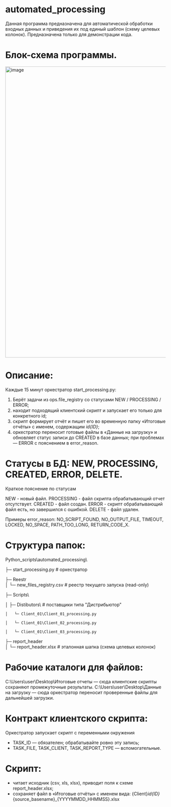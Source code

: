 # automated_processing

Данная программа предназначена для автоматической обработки входных данных и приведения их под единый шаблон (схему целевых колонок).
Предназначена только для демонстрации кода.

# Блок-схема программы.
<img width="1801" height="911" alt="image" src="https://github.com/user-attachments/assets/9f56afef-d4e9-47ca-8d52-3ad6752d980c" />

# Описание:

Каждые 15 минут оркестратор start_processing.py:
1. Берёт задачи из ops.file_registry со статусами NEW / PROCESSING / ERROR;
2. находит подходящий клиентский скрипт и запускает его только для конкретного id;
3. скрипт формирует отчёт и пишет его во временную папку «Итоговые отчёты» с именем, содержащим _id{ID}_;
4. оркестратор переносит готовые файлы в «Данные на загрузку» и обновляет статус записи до CREATED в базе данных; при проблемах — ERROR с пояснением в error_reason.

# Статусы в БД: NEW, PROCESSING, CREATED, ERROR, DELETE.

Краткое пояснение по статусам

NEW - новый файл.
PROCESSING - файл скрипта обрабатывающий отчет отсутствует.
CREATED - файл создан.
ERROR - скрипт обрабатывающий файл есть, но завершился с ошибкой.
DELETE - файл удален.

Примеры error_reason: NO_SCRIPT_FOUND, NO_OUTPUT_FILE, TIMEOUT, LOCKED, NO_SPACE, PATH_TOO_LONG, RETURN_CODE_X.

# Структура папок:

Python_scripts\automated_processing\

├─ start_processing.py              # оркестратор

├─ Reestr\
│   └─ new_files_registry.csv       # реестр текущего запуска (read-only)

├─ Scripts\

│   ├─ Distibutors\                 # поставщики типа "Дистрибьютор"

    │   └─ Client_01\Client_01_processing.py

    │   └─ Client_01\Client_02_processing.py
    
    │   └─ Client_01\Client_03_processing.py
   
├─ report_header\
│   └─ report_header.xlsx           # эталонная шапка (схема целевых колонок)

# Рабочие каталоги для файлов:

C:\Users\user\Desktop\Итоговые отчеты — сюда клиентские скрипты сохраняют промежуточные результаты.
C:\Users\user\Desktop\Данные на загрузку — сюда оркестратор переносит проверенные файлы для дальнейшей загрузки.

# Контракт клиентского скрипта:

Оркестратор запускает скрипт с переменными окружения
- TASK_ID — обязателен; обрабатывайте ровно эту запись;
- TASK_FILE, TASK_CLIENT, TASK_REPORT_TYPE — вспомогательные.

# Скрипт:

- читает исходник (csv, xls, xlsx), приводит поля к схеме report_header.xlsx;
- сохраняет файл в «Итоговые отчёты» с именем вида: {Client}_id{ID}_{source_basename}_{YYYYMMDD_HHMMSS}.xlsx
